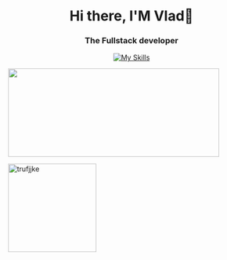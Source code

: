 <h1 align="center">Hi there, I'M Vlad👋</h1>
<h3 align="center">The Fullstack developer</h3>
<div align="center">
  
[![My Skills](https://skillicons.dev/icons?i=js,html,css,ts,react,git,nodejs,express,mysql,postgresql)](https://skillicons.dev)

</div>




  
<p align="left">
      <img width="431" height="180" src="https://github.r2v.ch/codewars?user=truffie&clan_hide=true&stroke=%23fefefe%0A" />
</p>
<p align="left">
<img  height="180" src="https://github-readme-stats.vercel.app/api?username=trufjjke&show_icons=true&theme=radical" alt="trufjjke" />
</p>
  





